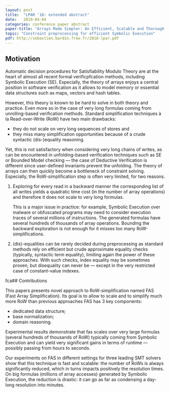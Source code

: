 ```yaml
---
layout: post
title:  "LPAR '18: extended abstract" 
date:   2019-04-04
categories: conference paper abstract
paper-title: "Arrays Made Simpler: An Efficient, Scalable and Thorough Preprocessing"
topic: "Constraint preprocessing for efficient Symbolic Execution"
pdf: http://sebastien.bardin.free.fr/2018-lpar.pdf
---
```



## Motivation 

Automatic decision procedures for Satisfiability Modulo Theory are at the heart
of almost all recent formal verificpfcation methods, including Symbolic Execution
(SE). Especially, the theory of arrays enjoys a central position in software
verification as it allows to model memory or essential data structures such as
maps, vectors and hash tables.

However, this theory is known to be hard to solve in both theory and practice.
Even more so in the case of very long formulas coming from unrolling-based
verification methods. Standard simplification techniques à la Read-over-Write (RoW)
have two main drawbacks: 

- they do not scale on very long sequences of stores and 
- they miss many simplification opportunities because of a crude syntactic
  (dis-)equality reasoning. 


Yet, this is not satisfactory when considering very long chains of writes, as
can be encountered in unfolding-based verification techniques such as SE or
Bounded Model checking — the case of Deductive Verification is different since
user-defined invariants prevent the unfolding. The theory of arrays can then
quickly become a bottleneck of constraint solving. Especially, the
RoW-simplification step is often very limited, for two
reasons. 

1. Exploring for every read in a backward manner the corresponding list of all
writes yields a quadratic time cost (in the number of array 
operations) and therefore it does not scale to very long formulas. 

    This is a major issue in practice: for example, Symbolic Execution over
    malware or obfuscated programs may need to consider execution traces of
    several millions of instructions. The generated formulas have several
    hundreds of thousands of array operations. Bounding the
    backward exploration is not enough for it misses too many RoW-simplifications.

2. (dis)-equalities can be rarely decided during
preprocessing as standard methods rely on efficient but crude approximate
equality checks (typically, syntactic term equality), limiting again the power
of these approaches. With such checks, index equality may be sometimes proven,
but disequality can never be — except in the very restricted case of
constant-value indexes.


fca## Contributions

This papers presents novel approach to RoW-simplification named FAS (Fast Array
Simplification). Its goal is to allow to scale and to simplify much more RoW
than previous approaches FAS has 3 key components:

- dedicated data structure;
- base normalization;
- domain reasoning.

Experimental results demonstrate that fas scales over very large formulas (several hundreds of
thousands of RoW) typically coming from Symbolic Execution and can yield very significant
gains in terms of runtime — possibly passing from hours to seconds.

Our experiments on FAS in different settings for three leading SMT solvers show
that this technique is fast and scalable: the number of RoWs is always
significantly reduced, which in turns impacts positively the resolution times.
On big formulas (millions of array accesses) generated by Symbolic Execution,
the reduction is drastic: it can go as far as condensing a day-long resolution
into minutes.


